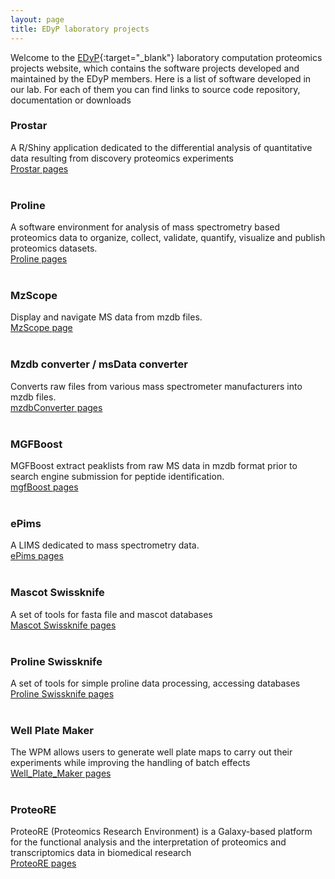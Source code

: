 ```yaml
---
layout: page
title: EDyP laboratory projects
---
```


Welcome to the [EDyP](https://edyp.fr){:target="_blank"} laboratory computation proteomics projects website, which contains the software projects
developed and maintained by the EDyP members. Here is a list of software developed in our lab. For each of them you can find links to source code repository, documentation or downloads 

### Prostar
 
A R/Shiny application dedicated to the differential analysis of quantitative data resulting from discovery proteomics experiments  
<a href="pages/prostar" ><i class="fa fa-arrow-circle-right"></i></a> [Prostar pages](pages/prostar)
<br><br>

### Proline

A software environment for analysis of mass spectrometry based proteomics data to organize, collect,  validate, quantify, visualize and publish proteomics datasets.  
<a href="pages/proline" ><i class="fa fa-arrow-circle-right"></i></a> [Proline pages](pages/proline)
<br><br>

### MzScope

Display and navigate MS data from mzdb files.  
<a href="pages/mzScope" ><i class="fa fa-arrow-circle-right"></i></a> [MzScope page](pages/mzScope)
<br><br>

### Mzdb converter / msData converter

Converts raw files from various mass spectrometer manufacturers into mzdb files.  
<a href="pages/mzdbConverter" ><i class="fa fa-arrow-circle-right"></i></a> [mzdbConverter pages](pages/mzdbConverter)
<br><br>

### MGFBoost

MGFBoost extract peaklists from raw MS data in mzdb format prior to search engine submission for peptide identification.  
<a href="pages/mgfBoost" ><i class="fa fa-arrow-circle-right"></i></a> [mgfBoost pages](pages/mgfBoost)
<br><br>

### ePims  

A LIMS dedicated to mass spectrometry data.  
<a href="pages/ePims" ><i class="fa fa-arrow-circle-right"></i></a> [ePims pages](pages/ePims)
<br><br>
  
### Mascot Swissknife

A set of tools for fasta file and mascot databases  
<a href="pages/mascotSwissknife" ><i class="fa fa-arrow-circle-right"></i></a> [Mascot Swissknife pages](pages/mascotSwissknife)
<br><br>

### Proline Swissknife 

A set of tools for simple proline data processing, accessing databases  
<a href="pages/prolineSwissknife" ><i class="fa fa-arrow-circle-right"></i></a> [Proline Swissknife pages](pages/prolineSwissknife)
<br><br>

### Well Plate Maker

The WPM allows users to generate well plate maps to carry out their experiments while improving the handling of batch effects  
<a href="pages/wellPlateMaker" ><i class="fa fa-arrow-circle-right"></i></a> [Well_Plate_Maker pages](pages/wellPlateMaker)
<br><br>

### ProteoRE 

ProteoRE (Proteomics Research Environment) is a Galaxy-based platform for the functional analysis and the interpretation of proteomics and transcriptomics data in biomedical research    
<a href="pages/proteore" ><i class="fa fa-arrow-circle-right"></i></a> [ProteoRE pages](pages/proteore)
<br><br>
